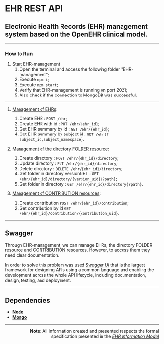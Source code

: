 # EHR REST API

## Electronic Health Records (EHR) management system based on the OpenEHR clinical model.

---

### How to Run
1. Start EHR-management
    1. Open the terminal and access the following folder "EHR-management";
    2. Execute ```npm i```;
    3. Execute ```npm start```;
    4. Verify that EHR-management is running on port 2021;
    5. Also check if the connection to MongoDB was successful.

---

1. [Management of EHRs](https://specifications.openehr.org/releases/ITS-REST/latest/ehr.html#ehr):
    1. Create EHR : ```POST /ehr```;
    2. Create EHR with id : ```PUT /ehr/{ehr_id}```;
    3. Get EHR summary by id : ```GET /ehr/{ehr_id}```;
    4. Get EHR summary by subject id : ```GET /ehr{?subject_id,subject_namespace}```.

2. [Management of the directory FOLDER resource](https://specifications.openehr.org/releases/ITS-REST/latest/ehr.html#directory):
    1. Create directory : ```POST /ehr/{ehr_id}/directory```;
    2. Update directory : ```PUT /ehr/{ehr_id}/directory```;
    3. Delete directory : ```DELETE /ehr/{ehr_id}/directory```;
    4. Get folder in directory versionGET : ```GET /ehr/{ehr_id}/directory/{version_uid}{?path}```;
    5. Get folder in directory : ```GET /ehr/{ehr_id}/directory{?path}```.

3. [Management of CONTRIBUTION resources](https://specifications.openehr.org/releases/ITS-REST/latest/ehr.html#contribution):
    1. Create contribution ```POST /ehr/{ehr_id}/contribution```;
    2. Get contribution by id ```GET /ehr/{ehr_id}/contribution/{contribution_uid}```.

---
## Swagger
<p> Through EHR-management, we can manage EHRs, the directory FOLDER resource and CONTRIBUTION resources. However, to access them they need clear documentation.
<p> In order to solve this problem was used <a href="http://localhost:2021/api-docs/"><i>Swagger UI</i></a> that is the largest framework for designing APIs using a common language and enabling the development across the whole API lifecycle, including documentation, design, testing, and deployment.

---

## Dependencies
* **[Node](https://nodejs.org/en/)**
* **[Mongo](https://www.mongodb.com/try/download/community)**

---

<div dir="rtl"> 
    <b>Note:</b> All information created and presented respects the formal specification presented in the <a href="https://specifications.openehr.org/releases/RM/latest/ehr.html"><i>EHR Information Model</i></a>
</div>
